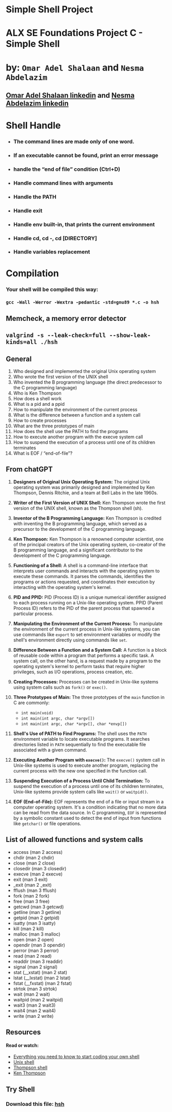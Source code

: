 # Simple Shell Project 
# ALX SE Foundations Project  C - Simple Shell
# by: `Omar Adel Shalaan` and `Nesma Abdelazim`
## [Omar Adel Shalaan linkedin](https://www.linkedin.com/in/omar-adel-shalaan/) and [Nesma Abdelazim linkedin](https://www.linkedin.com/in/nesma-abdelazim/)

# Shell Handle 
- ### The command lines are made only of one word.
- ### If an executable cannot be found, print an error message
- ### handle the “end of file” condition (Ctrl+D)
- ### Handle command lines with arguments
- ### Handle the PATH
- ### Handle exit
- ### Handle env built-in, that prints the current environment
- ### Handle cd, cd -, cd [DIRECTORY]
- ### Handle variables replacement

# Compilation
### Your shell will be compiled this way:
### `gcc -Wall -Werror -Wextra -pedantic -std=gnu89 *.c -o hsh`

## Memcheck, a memory error detector
## `valgrind -s --leak-check=full --show-leak-kinds=all ./hsh`


## General
1. Who designed and implemented the original Unix operating system
2. Who wrote the first version of the UNIX shell
3. Who invented the B programming language (the direct predecessor to the C programming language)
4. Who is Ken Thompson
5. How does a shell work
6. What is a pid and a ppid
7. How to manipulate the environment of the current process
8. What is the difference between a function and a system call
9. How to create processes
10. What are the three prototypes of main
11. How does the shell use the PATH to find the programs
12. How to execute another program with the execve system call
13. How to suspend the execution of a process until one of its children terminates
14. What is EOF / “end-of-file”?

## From chatGPT
1. **Designers of Original Unix Operating System:** The original Unix operating system was primarily designed and implemented by Ken Thompson, Dennis Ritchie, and a team at Bell Labs in the late 1960s.

2. **Writer of the First Version of UNIX Shell:** Ken Thompson wrote the first version of the UNIX shell, known as the Thompson shell (sh).

3. **Inventor of the B Programming Language:** Ken Thompson is credited with inventing the B programming language, which served as a precursor to the development of the C programming language.

4. **Ken Thompson:** Ken Thompson is a renowned computer scientist, one of the principal creators of the Unix operating system, co-creator of the B programming language, and a significant contributor to the development of the C programming language.

5. **Functioning of a Shell:** A shell is a command-line interface that interprets user commands and interacts with the operating system to execute these commands. It parses the commands, identifies the programs or actions requested, and coordinates their execution by interacting with the operating system's kernel.

6. **PID and PPID:** PID (Process ID) is a unique numerical identifier assigned to each process running on a Unix-like operating system. PPID (Parent Process ID) refers to the PID of the parent process that spawned a particular process.

7. **Manipulating the Environment of the Current Process:** To manipulate the environment of the current process in Unix-like systems, you can use commands like `export` to set environment variables or modify the shell's environment directly using commands like `set`.

8. **Difference Between a Function and a System Call:** A function is a block of reusable code within a program that performs a specific task. A system call, on the other hand, is a request made by a program to the operating system's kernel to perform tasks that require higher privileges, such as I/O operations, process creation, etc.

9. **Creating Processes:** Processes can be created in Unix-like systems using system calls such as `fork()` or `exec()`.

10. **Three Prototypes of Main:** The three prototypes of the `main` function in C are commonly:
    - `int main(void)`
    - `int main(int argc, char *argv[])`
    - `int main(int argc, char *argv[], char *envp[])`

11. **Shell's Use of PATH to Find Programs:** The shell uses the `PATH` environment variable to locate executable programs. It searches directories listed in `PATH` sequentially to find the executable file associated with a given command.

12. **Executing Another Program with `execve()`:** The `execve()` system call in Unix-like systems is used to execute another program, replacing the current process with the new one specified in the function call.

13. **Suspending Execution of a Process Until Child Termination:** To suspend the execution of a process until one of its children terminates, Unix-like systems provide system calls like `wait()` or `waitpid()`.

14. **EOF (End-of-File):** EOF represents the end of a file or input stream in a computer operating system. It's a condition indicating that no more data can be read from the data source. In C programming, `EOF` is represented by a symbolic constant used to detect the end of input from functions like `getchar()` or file operations.

## List of allowed functions and system calls
- access (man 2 access)
- chdir (man 2 chdir)                    
- close (man 2 close)
- closedir (man 3 closedir)
- execve (man 2 execve)
- exit (man 3 exit)
- _exit (man 2 _exit)
- fflush (man 3 fflush)
- fork (man 2 fork)
- free (man 3 free)
- getcwd (man 3 getcwd)
- getline (man 3 getline)
- getpid (man 2 getpid)
- isatty (man 3 isatty)
- kill (man 2 kill)
- malloc (man 3 malloc)
- open (man 2 open)
- opendir (man 3 opendir)
- perror (man 3 perror)
- read (man 2 read)
- readdir (man 3 readdir)
- signal (man 2 signal)
- stat (__xstat) (man 2 stat)
- lstat (__lxstat) (man 2 lstat)
- fstat (__fxstat) (man 2 fstat)
- strtok (man 3 strtok)
- wait (man 2 wait)
- waitpid (man 2 waitpid)
- wait3 (man 2 wait3)
- wait4 (man 2 wait4)
- write (man 2 write)




## Resources
#### Read or watch:
- [Everything you need to know to start coding your own shell](https://intranet.alxswe.com/concepts/64)
- [Unix shell](https://en.wikipedia.org/wiki/Unix_shell)
- [Thompson shell](https://intranet.alxswe.com/rltoken/7LJOp2qP7qHUcsOK2-F3qA)
- [Ken Thompson](https://intranet.alxswe.com/rltoken/wTSu31ZP1f7fFTJFgRQC7w)


## Try Shell
### Download this file: [hsh](./hsh)






